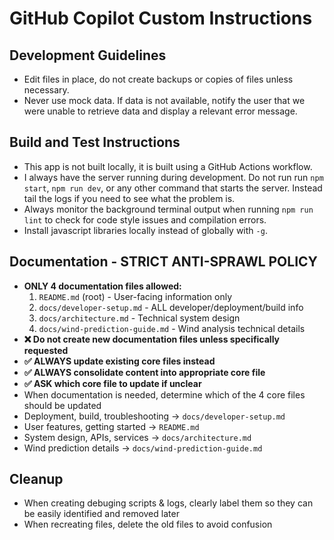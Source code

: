 # GitHub Copilot Custom Instructions
## Development Guidelines
- Edit files in place, do not create backups or copies of files unless necessary.
- Never use mock data.  If data is not available, notify the user that we were unable to retrieve data and display a relevant error message.
## Build and Test Instructions
- This app is not built locally, it is built using a GitHub Actions workflow. 
- I always have the server running during development.  Do not run run `npm start`, `npm run dev`, or any other command that starts the server.  Instead tail the logs if you need to see what the problem is.  
- Always monitor the background terminal output when running `npm run lint` to check for code style issues and compilation errors.
- Install javascript libraries locally instead of globally with `-g`.

## Documentation - STRICT ANTI-SPRAWL POLICY
- **ONLY 4 documentation files allowed:**
  1. `README.md` (root) - User-facing information only
  2. `docs/developer-setup.md` - ALL developer/deployment/build info
  3. `docs/architecture.md` - Technical system design
  4. `docs/wind-prediction-guide.md` - Wind analysis technical details
- **❌ Do not create new documentation files unless specifically requested**
- **✅ ALWAYS update existing core files instead**
- **✅ ALWAYS consolidate content into appropriate core file**
- **✅ ASK which core file to update if unclear**
- When documentation is needed, determine which of the 4 core files should be updated
- Deployment, build, troubleshooting → `docs/developer-setup.md`
- User features, getting started → `README.md`
- System design, APIs, services → `docs/architecture.md`
- Wind prediction details → `docs/wind-prediction-guide.md`

## Cleanup
- When creating debuging scripts & logs, clearly label them so they can be easily identified and removed later
- When recreating files, delete the old files to avoid confusion
